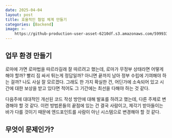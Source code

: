 ```yaml
---
date: 2025-04-04
layout: post
title: 효율적인 협업 체계 만들기
categories: [Backend]
image: >-
    https://github-production-user-asset-6210df.s3.amazonaws.com/59993347/430604289-cf7a02fb-190d-44f4-a36b-102466e621c9.png?X-Amz-Algorithm=AWS4-HMAC-SHA256&X-Amz-Credential=AKIAVCODYLSA53PQK4ZA%2F20250405%2Fus-east-1%2Fs3%2Faws4_request&X-Amz-Date=20250405T080757Z&X-Amz-Expires=300&X-Amz-Signature=e31a14a86a805502e643821c126c5f6a2829037d3e74c4bb66df78ca43d94c36&X-Amz-SignedHeaders=host
---
```


## 업무 환경 만들기

로마에 가면 로마법을 따르라길래 잘 따르려고 했는데, 로마가 무정부 상태라면 어떻게 해야 할까?
빨리 짐 싸서 튀는게 정답일까? 아니면 끝까지 남아 정부 수립에 기여해야 하는 걸까? 나도 사실 잘 모르겠다. 
그래도 한 가지 확실한 건, 어딘가에 소속되어 있고 시간에 대한 보상을 받고 있다면 적어도 그 기간에는 최선을 다해야 하는 것 같다.

다음주에 대대적인 개선된 코드 작성 방안에 대해 발표를 하려고 했는데, 다른 주제로 변경해야 할 것 같다.
이런 방법론들의 끝점에 있는 건 결국 사람이고, 제각기 받아들이는 바가 다를 것이기 때문에 
엔드포인트를 사람이 아닌 시스템으로 변경해야 할 것 같다.

## 무엇이 문제인가?

### 